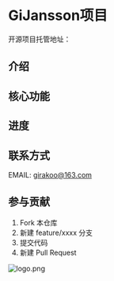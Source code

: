 # GiJansson项目

开源项目托管地址：  

## 介绍

## 核心功能

## 进度

## 联系方式

EMAIL: [girakoo@163.com](mailto:girakoo@163.com)

## 参与贡献

1. Fork 本仓库
2. 新建 feature/xxxx 分支
3. 提交代码
4. 新建 Pull Request

![logo.png](https://girakoo.com/img/logo.png)